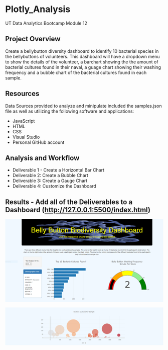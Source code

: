 # Plotly_Analysis
UT Data Analytics Bootcamp Module 12

## Project Overview
Create a bellybutton diversity dashboard to identify 10 bacterial species in the bellybuttons of volunteers.  This dashboard will have a dropdown menu to show the details of the volunteer, a barchart showing the the amount of bacterial cultures found in their naval, a guage chart showing their washing frequency and a bubble chart of the bacterial cultures found in each sample. 

## Resources
Data Sources provided to analyze and minipulate included the samples.json file as well as utilizing the following software and applications:
- JavaScript
- HTML
- CSS
- Visual Studio
- Personal GitHub account

## Analysis and Workflow
- Deliverable 1 - Create a Horizontal Bar Chart
- Deliverable 2: Create a Bubble Chart
- Deliverable 3: Create a Gauge Chart
- Deliverable 4: Customize the Dashboard

## Results - Add all of the Deliverables to a Dashboard (http://127.0.0.1:5500/index.html)

![alt text](https://github.com/austin020269/Plotly_Analysis/blob/main/Bacteria_Bellyhole_WB_1.PNG)

![alt text](https://github.com/austin020269/Plotly_Analysis/blob/main/Bacteria_Bellyhole_WB_2.PNG)
